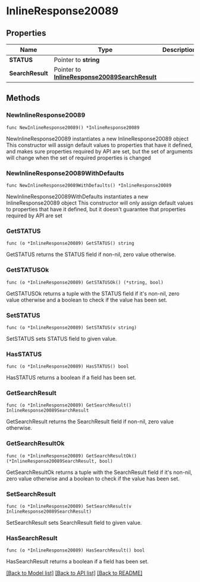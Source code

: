 # InlineResponse20089

## Properties

Name | Type | Description | Notes
------------ | ------------- | ------------- | -------------
**STATUS** | Pointer to **string** |  | [optional] 
**SearchResult** | Pointer to [**InlineResponse20089SearchResult**](InlineResponse20089SearchResult.md) |  | [optional] 

## Methods

### NewInlineResponse20089

`func NewInlineResponse20089() *InlineResponse20089`

NewInlineResponse20089 instantiates a new InlineResponse20089 object
This constructor will assign default values to properties that have it defined,
and makes sure properties required by API are set, but the set of arguments
will change when the set of required properties is changed

### NewInlineResponse20089WithDefaults

`func NewInlineResponse20089WithDefaults() *InlineResponse20089`

NewInlineResponse20089WithDefaults instantiates a new InlineResponse20089 object
This constructor will only assign default values to properties that have it defined,
but it doesn't guarantee that properties required by API are set

### GetSTATUS

`func (o *InlineResponse20089) GetSTATUS() string`

GetSTATUS returns the STATUS field if non-nil, zero value otherwise.

### GetSTATUSOk

`func (o *InlineResponse20089) GetSTATUSOk() (*string, bool)`

GetSTATUSOk returns a tuple with the STATUS field if it's non-nil, zero value otherwise
and a boolean to check if the value has been set.

### SetSTATUS

`func (o *InlineResponse20089) SetSTATUS(v string)`

SetSTATUS sets STATUS field to given value.

### HasSTATUS

`func (o *InlineResponse20089) HasSTATUS() bool`

HasSTATUS returns a boolean if a field has been set.

### GetSearchResult

`func (o *InlineResponse20089) GetSearchResult() InlineResponse20089SearchResult`

GetSearchResult returns the SearchResult field if non-nil, zero value otherwise.

### GetSearchResultOk

`func (o *InlineResponse20089) GetSearchResultOk() (*InlineResponse20089SearchResult, bool)`

GetSearchResultOk returns a tuple with the SearchResult field if it's non-nil, zero value otherwise
and a boolean to check if the value has been set.

### SetSearchResult

`func (o *InlineResponse20089) SetSearchResult(v InlineResponse20089SearchResult)`

SetSearchResult sets SearchResult field to given value.

### HasSearchResult

`func (o *InlineResponse20089) HasSearchResult() bool`

HasSearchResult returns a boolean if a field has been set.


[[Back to Model list]](../README.md#documentation-for-models) [[Back to API list]](../README.md#documentation-for-api-endpoints) [[Back to README]](../README.md)


